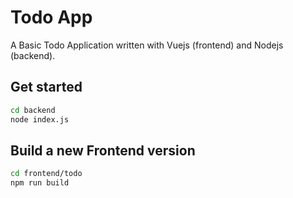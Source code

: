 # Todo App

A Basic Todo Application written with Vuejs (frontend) and Nodejs (backend).

## Get started

```bash
cd backend
node index.js
```

## Build a new Frontend version

```bash
cd frontend/todo
npm run build
```
